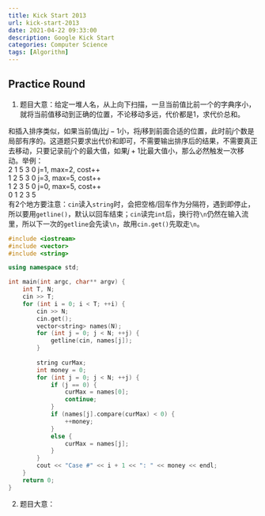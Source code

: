 ```yaml
---
title: Kick Start 2013
url: kick-start-2013
date: 2021-04-22 09:33:00
description: Google Kick Start
categories: Computer Science
tags: [Algorithm]
---
```


## Practice Round

 1. 题目大意：给定一堆人名，从上向下扫描，一旦当前值比前一个的字典序小，就将当前值移动到正确的位置，不论移动多远，代价都是1，求代价总和。

和插入排序类似，如果当前值$j$比$j-1$小，将$j$移到前面合适的位置，此时前$j$个数是局部有序的。这道题只要求出代价和即可，不需要输出排序后的结果，不需要真正去移动，只要记录前$j$个的最大值，如果$j+1$比最大值小，那么必然触发一次移动。举例：  
2 1 5 3 0 j=1, max=2, cost++  
1 2 5 3 0 j=3, max=5, cost++  
1 2 3 5 0 j=0, max=5, cost++  
0 1 2 3 5  
有2个地方要注意：`cin`读入`string`时，会把空格/回车作为分隔符，遇到即停止，所以要用`getline()`，默认以回车结束；`cin`读完`int`后，换行符`\n`仍然在输入流里，所以下一次的`getline`会先读`\n`，故用`cin.get()`先取走`\n`。

```cpp
#include <iostream>
#include <vector>
#include <string>

using namespace std;

int main(int argc, char** argv) {
    int T, N;
    cin >> T;
    for (int i = 0; i < T; ++i) {
        cin >> N;
        cin.get();
        vector<string> names(N);
        for (int j = 0; j < N; ++j) {
            getline(cin, names[j]);
        }
        
        string curMax;
        int money = 0;
        for (int j = 0; j < N; ++j) {
            if (j == 0) {
                curMax = names[0];
                continue;
            }
            if (names[j].compare(curMax) < 0) {
                ++money;
            }
            else {
                curMax = names[j];
            }
        }
        cout << "Case #" << i + 1 << ": " << money << endl;
    }
    return 0;
}
```
 2. 题目大意：
